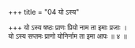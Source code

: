 +++
title = "04 यो ऽस्य"

+++
यो ऽस्य षष्ठः प्राणः प्रियो नाम ता इमाः प्रजाः ।  
यो ऽस्य सप्तमः प्राणो योनिर्नाम ता इमा आपः ॥ ४ ॥